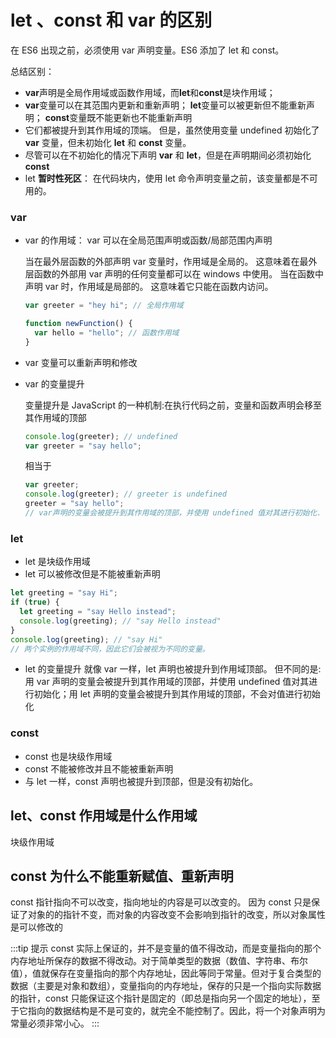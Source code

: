 # let 、const 和 var 的区别

在 ES6 出现之前，必须使用 var 声明变量。ES6 添加了 let 和 const。

总结区别：

- **var**声明是全局作用域或函数作用域，而**let**和**const**是块作用域；
- **var**变量可以在其范围内更新和重新声明； **let**变量可以被更新但不能重新声明； **const**变量既不能更新也不能重新声明
- 它们都被提升到其作用域的顶端。 但是，虽然使用变量 undefined 初始化了 **var** 变量，但未初始化 **let** 和 **const** 变量。
- 尽管可以在不初始化的情况下声明 **var** 和 **let**，但是在声明期间必须初始化 **const**
- let **暂时性死区**： 在代码块内，使用 let 命令声明变量之前，该变量都是不可用的。

### var

- var 的作用域： var 可以在全局范围声明或函数/局部范围内声明

  当在最外层函数的外部声明 var 变量时，作用域是全局的。 这意味着在最外层函数的外部用 var 声明的任何变量都可以在 windows 中使用。
  当在函数中声明 var 时，作用域是局部的。 这意味着它只能在函数内访问。

  ```javascript
  var greeter = "hey hi"; // 全局作用域

  function newFunction() {
    var hello = "hello"; // 函数作用域
  }
  ```

- var 变量可以重新声明和修改
- var 的变量提升

  变量提升是 JavaScript 的一种机制:在执行代码之前，变量和函数声明会移至其作用域的顶部

  ```javascript
  console.log(greeter); // undefined
  var greeter = "say hello";
  ```

  相当于

  ```javascript
  var greeter;
  console.log(greeter); // greeter is undefined
  greeter = "say hello";
  // var声明的变量会被提升到其作用域的顶部，并使用 undefined 值对其进行初始化.
  ```

### let

- let 是块级作用域
- let 可以被修改但是不能被重新声明

```javascript
let greeting = "say Hi";
if (true) {
  let greeting = "say Hello instead";
  console.log(greeting); // "say Hello instead"
}
console.log(greeting); // "say Hi"
// 两个实例的作用域不同，因此它们会被视为不同的变量。
```

- let 的变量提升
  就像 var 一样，let 声明也被提升到作用域顶部。
  但不同的是:用 var 声明的变量会被提升到其作用域的顶部，并使用 undefined 值对其进行初始化；用 let 声明的变量会被提升到其作用域的顶部，不会对值进行初始化

### const

- const 也是块级作用域
- const 不能被修改并且不能被重新声明
- 与 let 一样，const 声明也被提升到顶部，但是没有初始化。

## let、const 作用域是什么作用域

块级作用域

## const 为什么不能重新赋值、重新声明

const 指针指向不可以改变，指向地址的内容是可以改变的。 因为 const 只是保证了对象的的指针不变，而对象的内容改变不会影响到指针的改变，所以对象属性是可以修改的

:::tip 提示
const 实际上保证的，并不是变量的值不得改动，而是变量指向的那个内存地址所保存的数据不得改动。对于简单类型的数据（数值、字符串、布尔值），值就保存在变量指向的那个内存地址，因此等同于常量。但对于复合类型的数据（主要是对象和数组），变量指向的内存地址，保存的只是一个指向实际数据的指针，const 只能保证这个指针是固定的（即总是指向另一个固定的地址），至于它指向的数据结构是不是可变的，就完全不能控制了。因此，将一个对象声明为常量必须非常小心。
:::
